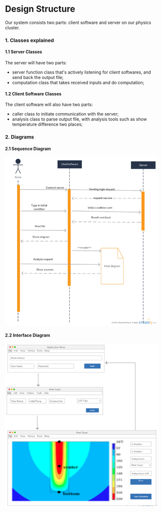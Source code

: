 # Design Structure
Our system consists two parts: client software and server on our physics cluster.

### 1. Classes explained
#### 1.1 Server Classes
The server will have two parts:
- server function class that's actively listening for client softwares, and send back the output file;
- computation class that takes received inputs and do computation;

#### 1.2 Client Software Classes
The client software will also have two parts:
- caller class to initiate communication with the server;
- analysis class to parse output file, with analysis tools such as show temperature difference two places;

### 2. Diagrams
#### 2.1 Sequence Diagram
![Image of sequence diagram](diagrams/sequence_diagram.png)

#### 2.2 Interface Diagram
![Image of interface diagram](diagrams/interface_model.png)
